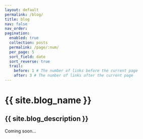 ```yaml
---
layout: default
permalink: /blog/
title: blog
nav: false
nav_order:
pagination:
  enabled: true
  collection: posts
  permalink: /page/:num/
  per_page: 5
  sort_field: date
  sort_reverse: true
  trail:
    before: 1 # The number of links before the current page
    after: 3 # The number of links after the current page
---
```


  <div class="header-bar">
    <h1>{{ site.blog_name }}</h1>
    <h2>{{ site.blog_description }}</h2>
  </div>
  
Coming soon...
